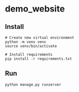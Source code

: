 # demo_website

## Install
```
# Create new virtual environment
python -m venv venv
source venv/bin/activate

# Install requirements
pip install -r requirements.txt
```

## Run 
```
python manage.py runserver
```